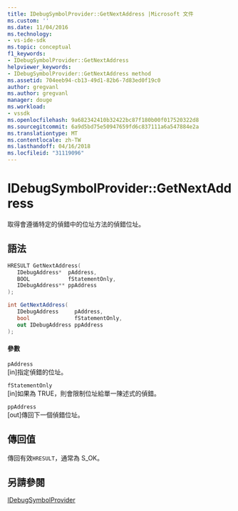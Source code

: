 ```yaml
---
title: IDebugSymbolProvider::GetNextAddress |Microsoft 文件
ms.custom: ''
ms.date: 11/04/2016
ms.technology:
- vs-ide-sdk
ms.topic: conceptual
f1_keywords:
- IDebugSymbolProvider::GetNextAddress
helpviewer_keywords:
- IDebugSymbolProvider::GetNextAddress method
ms.assetid: 704eeb94-cb13-49d1-82b6-7d83ed0f19c0
author: gregvanl
ms.author: gregvanl
manager: douge
ms.workload:
- vssdk
ms.openlocfilehash: 9a682342410b32422bc87f180b00f017520322d8
ms.sourcegitcommit: 6a9d5bd75e50947659fd6c837111a6a547884e2a
ms.translationtype: MT
ms.contentlocale: zh-TW
ms.lasthandoff: 04/16/2018
ms.locfileid: "31119096"
---
```

# <a name="idebugsymbolprovidergetnextaddress"></a>IDebugSymbolProvider::GetNextAddress
取得會遵循特定的偵錯中的位址方法的偵錯位址。  
  
## <a name="syntax"></a>語法  
  
```cpp  
HRESULT GetNextAddress(   
   IDebugAddress*  pAddress,  
   BOOL            fStatementOnly,  
   IDebugAddress** ppAddress  
);  
```  
  
```csharp  
int GetNextAddress(   
   IDebugAddress     pAddress,  
   bool              fStatementOnly,  
   out IDebugAddress ppAddress  
);  
```  
  
#### <a name="parameters"></a>參數  
 `pAddress`  
 [in]指定偵錯的位址。  
  
 `fStatementOnly`  
 [in]如果為 TRUE，則會限制位址給單一陳述式的偵錯。  
  
 `ppAddress`  
 [out]傳回下一個偵錯位址。  
  
## <a name="return-value"></a>傳回值  
 傳回有效`HRESULT`，通常為 S_OK。  
  
## <a name="see-also"></a>另請參閱  
 [IDebugSymbolProvider](../../../extensibility/debugger/reference/idebugsymbolprovider.md)